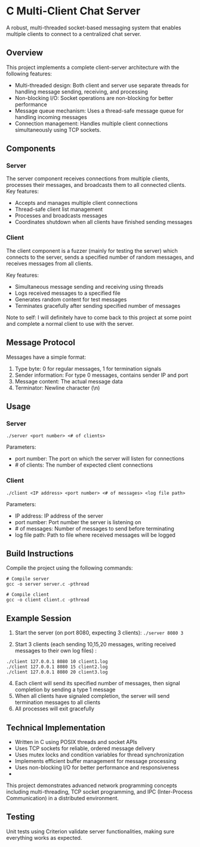 # C Multi-Client Chat Server
A robust, multi-threaded socket-based messaging system that enables multiple clients to connect to a centralized chat server.

## Overview
This project implements a complete client-server architecture with the following features:
- Multi-threaded design: Both client and server use separate threads for handling message sending, receiving, and processing
- Non-blocking I/O: Socket operations are non-blocking for better performance
- Message queue mechanism: Uses a thread-safe message queue for handling incoming messages
- Connection management: Handles multiple client connections simultaneously using TCP sockets.

## Components
### Server
The server component receives connections from multiple clients, processes their messages, and broadcasts them to all connected clients.
Key features:
- Accepts and manages multiple client connections
- Thread-safe client list management
- Processes and broadcasts messages
- Coordinates shutdown when all clients have finished sending messages
  
### Client
The client component is a fuzzer (mainly for testing the server) which connects to the server, sends a specified number of random messages, and receives messages from all clients.

Key features:
- Simultaneous message sending and receiving using threads
- Logs received messages to a specified file
- Generates random content for test messages
- Terminates gracefully after sending specified number of messages

Note to self: I will definitely have to come back to this project at some point and complete a normal client to use with the server.

## Message Protocol
Messages have a simple format:
1. Type byte: 0 for regular messages, 1 for termination signals
2. Sender information: For type 0 messages, contains sender IP and port
3. Message content: The actual message data
4. Terminator: Newline character (\n)

## Usage
### Server
```./server <port number> <# of clients>```

Parameters:
- port number: The port on which the server will listen for connections
- \# of clients: The number of expected client connections
  
### Client
```./client <IP address> <port number> <# of messages> <log file path>```

Parameters:
- IP address: IP address of the server
- port number: Port number the server is listening on
- \# of messages: Number of messages to send before terminating
- log file path: Path to file where received messages will be logged
  
## Build Instructions
Compile the project using the following commands:
```
# Compile server
gcc -o server server.c -pthread

# Compile client
gcc -o client client.c -pthread
```

## Example Session
1. Start the server (on port 8080, expecting 3 clients):
```./server 8080 3 ```

3. Start 3 clients (each sending 10,15,20 messages, writing received messages to their own log files) :
```
./client 127.0.0.1 8080 10 client1.log
./client 127.0.0.1 8080 15 client2.log
./client 127.0.0.1 8080 20 client3.log
```

4. Each client will send its specified number of messages, then signal completion by sending a type 1 message
5. When all clients have signaled completion, the server will send termination messages to all clients
6. All processes will exit gracefully

## Technical Implementation
- Written in C using POSIX threads and socket APIs
- Uses TCP sockets for reliable, ordered message delivery
- Uses mutex locks and condition variables for thread synchronization
- Implements efficient buffer management for message processing
- Uses non-blocking I/O for better performance and responsiveness
- 
This project demonstrates advanced network programming concepts including multi-threading, TCP socket programming, and IPC (Inter-Process Communication) in a distributed environment.

## Testing
Unit tests using Criterion validate server functionalities, making sure everything works as expected.


